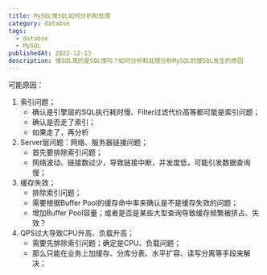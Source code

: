 ```yaml
---
title: MySQL慢SQL如何分析和处理
category: databse
tags:
  - databse
  - MySQL
publishedAt: 2022-12-13
description: 慢SQL真的是SQL慢吗？如何分析和处理分析MySQL的慢SQL发生的原因
---
```


可能原因：
1. 索引问题；
	- 确认是引擎层的SQL执行耗时慢、Filter过滤代价高等都可能是索引问题；
	- 确认是否走了索引；
	- 如果走了，再分析
2. Server层问题：网络、服务器链接问题；
	- 首先要排除索引问题；
	- 网络波动、链接数过少，导致链接中断，并发度低，可能引发数据查询慢；
3. 缓存失效；
	- 排除索引问题；
	- 需要根据Buffer Pool的缓存命中率来确认是不是缓存失效的问题；
	- 增加Buffer Pool容量；或者是否是某些大型查询导致缓存频繁被挤占、失效？
4. QPS过大导致CPU升高、负载升高；
	- 需要先排除索引问题；确定是CPU、负载问题；
	- 那么只能在业务上加缓存、分库分表、水平扩容、读写分离等手段来解决；
